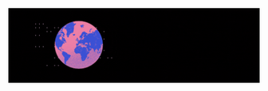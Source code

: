 <div align="center">
	<img src="https://github.com/tkachuk-ai/tkachuk-ai/raw/main/Welcome.gif">
</div>
